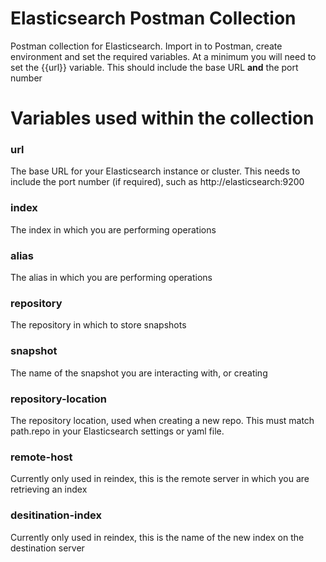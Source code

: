 # Elasticsearch Postman Collection

Postman collection for Elasticsearch. Import in to Postman, create environment and set the required variables.
At a minimum you will need to set the {{url}} variable. This should include the base URL **and** the port number


# Variables used within the collection
### url
The base URL for your Elasticsearch instance or cluster. This needs to include the port number (if required), such as http://elasticsearch:9200
### index
The index in which you are performing operations
### alias
The alias in which you are performing operations
### repository
The repository in which to store snapshots
### snapshot
The name of the snapshot you are interacting with, or creating
### repository-location
The repository location, used when creating a new repo. This must match path.repo in your Elasticsearch settings or yaml file.
### remote-host
Currently only used in reindex, this is the remote server in which you are retrieving an index
### desitination-index
Currently only used in reindex, this is the name of the new index on the destination server